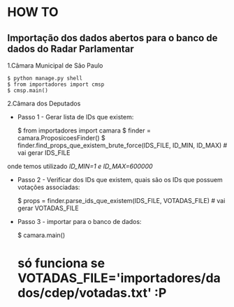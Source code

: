 HOW TO
===========

Importação dos dados abertos para o banco de dados do Radar Parlamentar
-------------------------------------------------------------------------

1.Câmara Municipal de São Paulo

    $ python manage.py shell
    $ from importadores import cmsp
    $ cmsp.main()

2.Câmara dos Deputados

* Passo 1 - Gerar lista de IDs que existem:

    $ from importadores import camara
    $ finder = camara.ProposicoesFinder()
    $ finder.find_props_que_existem_brute_force(IDS_FILE, ID_MIN, ID_MAX) # vai gerar IDS_FILE

onde temos utilizado *ID_MIN=1 e ID_MAX=600000*

* Passo 2 - Verificar dos IDs que existem, quais são os IDs que possuem votações associadas:

    $ props = finder.parse_ids_que_existem(IDS_FILE, VOTADAS_FILE) # vai gerar VOTADAS_FILE

* Passo 3 - importar para o banco de dados:

    $ camara.main()
    # só funciona se VOTADAS_FILE='importadores/dados/cdep/votadas.txt' :P